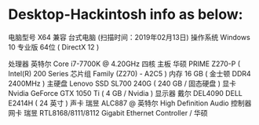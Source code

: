# Desktop-Hackintosh info as below:

	
电脑型号	X64 兼容 台式电脑  (扫描时间：2019年02月13日)
操作系统	Windows 10 专业版 64位 ( DirectX 12 )
	
处理器	英特尔 Core i7-7700K @ 4.20GHz 四核
主板	华硕 PRIME Z270-P ( Intel(R) 200 Series 芯片组 Family (Z270) - A2C5 )
内存	16 GB ( 金士顿 DDR4 2400MHz )
主硬盘	 Lenovo SSD SL700 240G ( 240 GB / 固态硬盘 )
显卡	Nvidia GeForce GTX 1050 Ti ( 4 GB / Nvidia )
显示器	戴尔 DEL4090 DELL E2414H ( 24 英寸  )
声卡	瑞昱 ALC887 @ 英特尔 High Definition Audio 控制器
网卡	瑞昱 RTL8168/8111/8112 Gigabit Ethernet Controller / 华硕

